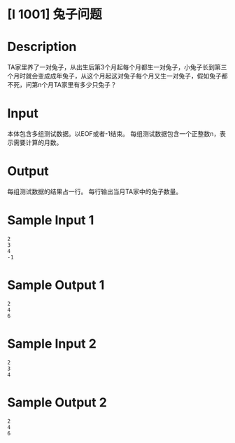 # [I 1001] 兔子问题

# Description
TA家里养了一对兔子，从出生后第3个月起每个月都生一对兔子，小兔子长到第三个月时就会变成成年兔子，从这个月起这对兔子每个月又生一对兔子，假如兔子都不死，问第n个月TA家里有多少只兔子？
# Input
本体包含多组测试数据。以EOF或者-1结束。
每组测试数据包含一个正整数n，表示需要计算的月数。
# Output
每组测试数据的结果占一行。
每行输出当月TA家中的兔子数量。
# Sample Input 1
```
2
3
4
-1

```

# Sample Output 1
```
2
4
6

```

# Sample Input 2
```
2
3
4

```

# Sample Output 2
```
2
4
6

```